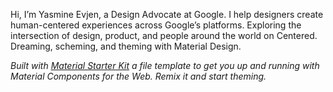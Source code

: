 Hi, I’m Yasmine Evjen, a Design Advocate at Google. I help designers create human-centered experiences across Google’s platforms. Exploring the intersection of design, product, and people around the world on Centered. Dreaming, scheming, and theming with Material Design.


*Built with [Material Starter Kit](https://glitch.com/~material-starter-kit) a file template to get you up and running with Material Components for the Web. Remix it and start theming.*
